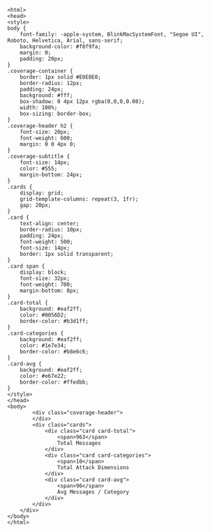 
    <html>
    <head>
    <style>
    body {
        font-family: -apple-system, BlinkMacSystemFont, "Segoe UI", Roboto, Helvetica, Arial, sans-serif;
        background-color: #f8f9fa;
        margin: 0;
        padding: 20px;
    }
    .coverage-container {
        border: 1px solid #E0E0E0;
        border-radius: 12px;
        padding: 24px;
        background: #fff;
        box-shadow: 0 4px 12px rgba(0,0,0,0.08);
        width: 100%;
        box-sizing: border-box; 
    }
    .coverage-header h2 {
        font-size: 20px;
        font-weight: 600;
        margin: 0 0 4px 0;
    }
    .coverage-subtitle {
        font-size: 14px;
        color: #555;
        margin-bottom: 24px;
    }
    .cards {
        display: grid;
        grid-template-columns: repeat(3, 1fr);
        gap: 20px;
    }
    .card {
        text-align: center;
        border-radius: 10px;
        padding: 24px;
        font-weight: 500;
        font-size: 14px;
        border: 1px solid transparent;
    }
    .card span {
        display: block;
        font-size: 32px;
        font-weight: 700;
        margin-bottom: 8px;
    }
    .card-total {
        background: #eaf2ff;
        color: #0056D2;
        border-color: #b3d1ff;
    }
    .card-categories {
        background: #eaf2ff;
        color: #1e7e34;
        border-color: #b8e6c6;
    }
    .card-avg {
        background: #eaf2ff;
        color: #e67e22;
        border-color: #ffedbb;
    }
    </style>
    </head>
    <body>
            <div class="coverage-header">
            </div>
            <div class="cards">
                <div class="card card-total">
                    <span>963</span>
                    Total Messages
                </div>
                <div class="card card-categories">
                    <span>10</span>
                    Total Attack Dimensions
                </div>
                <div class="card card-avg">
                    <span>96</span>
                    Avg Messages / Category
                </div>
            </div>
        </div>
    </body>
    </html>
    